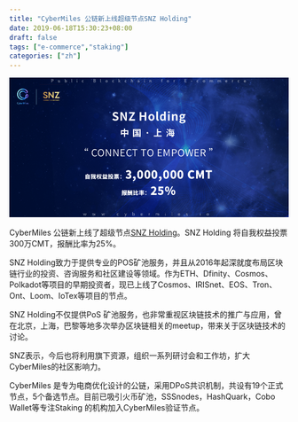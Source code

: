 ```yaml
---
title: "CyberMiles 公链新上线超级节点SNZ Holding"
date: 2019-06-18T15:30:23+08:00
draft: false
tags: ["e-commerce","staking"] 
categories: ["zh"] 
---
```

![](/images/20190618-CMTs-staking-02.png)

CyberMiles 公链新上线了超级节点[SNZ Holding](https://www.cmttracking.io/node/0x082469c2e2ea3ca668be22f5a78c9ef54dd815ae)。SNZ Holding 将自我权益投票300万CMT，报酬比率为25%。

SNZ Holding致力于提供专业的POS矿池服务，并且从2016年起深就度布局区块链行业的投资、咨询服务和社区建设等领域。作为ETH、Dfinity、Cosmos、Polkadot等项目的早期投资者，现已上线了Cosmos、IRISnet、EOS、Tron、Ont、Loom、IoTex等项目的节点。

SNZ Holding不仅提供PoS 矿池服务，也非常重视区块链技术的推广与应用，曾在北京，上海，巴黎等地多次举办区块链相关的meetup，带来关于区块链技术的讨论。

SNZ表示，今后也将利用旗下资源，组织一系列研讨会和工作坊，扩大CyberMiles的社区影响力。

CyberMiles 是专为电商优化设计的公链，采用DPoS共识机制，共设有19个正式节点，5个备选节点。目前已吸引火币矿池，SSSnodes，HashQuark，Cobo Wallet等专注Staking 的机构加入CyberMiles验证节点。
